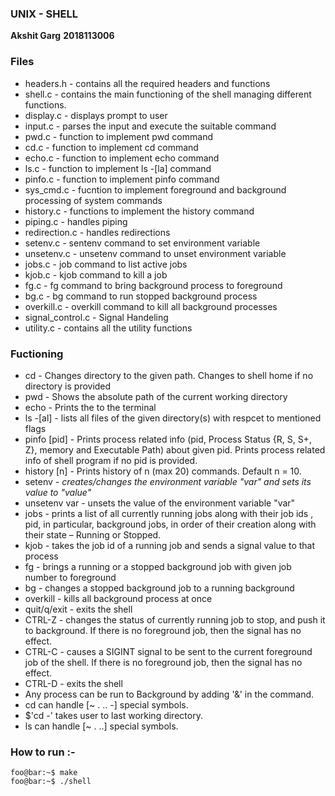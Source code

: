  ### UNIX - SHELL
 **Akshit Garg**
 **2018113006**

### Files
* headers.h     - contains all the required headers and functions
* shell.c - contains the main functioning of the shell managing different functions.
* display.c - displays prompt to user
* input.c - parses the input and execute the suitable command
* pwd.c - function to implement pwd command
* cd.c - function to implement cd command
* echo.c - function to implement echo command
* ls.c - function to implement ls -[la] command
* pinfo.c - function to implement pinfo command
* sys_cmd.c - fucntion to implement foreground and background processing of system commands
* history.c - functions to implement the history command
* piping.c - handles piping
* redirection.c - handles redirections
* setenv.c - sentenv command to set environment variable 
* unsetenv.c - unsetenv command to unset environment variable
* jobs.c - job command to list active jobs
* kjob.c - kjob command to kill a job
* fg.c - fg command to bring background process to foreground
* bg.c - bg command to run stopped background process
* overkill.c - overkill command to kill all background processes
* signal_control.c - Signal Handeling
* utility.c - contains all the utility functions


### Fuctioning
* cd <path to new directory> - Changes directory to the given path. Changes to shell home if no directory is provided
* pwd - Shows the absolute path of the current working directory 
* echo <message> - Prints the <message> to the terminal
* ls -[al] <path to directory1> <path to directory2> - lists all files of the given directory(s) with respcet to mentioned flags
* pinfo [pid] - Prints process related info (pid, Process Status {R, S, S+, Z}, memory and Executable Path) about given pid. Prints process related info of shell program if no pid is provided.
* history [n]  - Prints history of n (max 20) commands. Default n = 10.
* setenv <var> <value> - creates/changes the environment variable "var" and sets its value to "value"
* unsetenv var - unsets the value of the environment variable "var"
* jobs - prints a list of all currently running jobs along with their job ids , pid, in particular, background jobs, in order of their creation along with their state – Running or Stopped.
* ​kjob <jobNumber> <signalNumber> - takes the job id of a running job and sends a signal value to that process
* ​fg <jobNumber> ​- brings a running or a stopped background job with given job number to foreground
* ​bg <jobNumber> ​- changes a stopped background job to a running background
* ​overkill - kills all background process at once
* quit/q/exit - exits the shell
* CTRL-Z - changes the status of currently running job to stop, and push it to background. If there is no foreground job, then the signal has no effect.
* CTRL-C - causes a SIGINT signal to be sent to the current foreground job of the shell​. If there is no foreground job, then the signal has no effect.
* CTRL-D - exits the shell
* Any process can be run to Background by adding '&' in the command.
* cd can handle [~ .  .. -] special symbols. 
* $'cd -' takes user to last working directory.
* ls can handle [~ . ..] special symbols.


### How to run :-
```
foo@bar:~$ make
foo@bar:~$ ./shell
```
